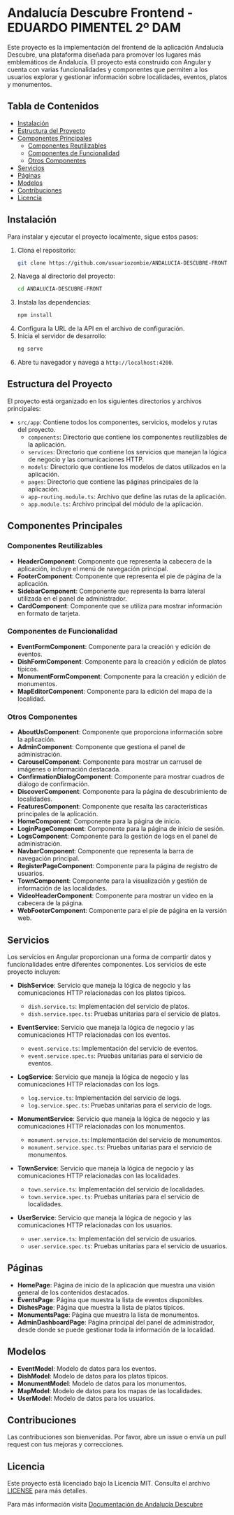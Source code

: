 # Andalucía Descubre Frontend - EDUARDO PIMENTEL 2º DAM

Este proyecto es la implementación del frontend de la aplicación Andalucía Descubre, una plataforma diseñada para promover los lugares más emblemáticos de Andalucía. El proyecto está construido con Angular y cuenta con varias funcionalidades y componentes que permiten a los usuarios explorar y gestionar información sobre localidades, eventos, platos y monumentos.

## Tabla de Contenidos

- [Instalación](#instalación)
- [Estructura del Proyecto](#estructura-del-proyecto)
- [Componentes Principales](#componentes-principales)
  - [Componentes Reutilizables](#componentes-reutilizables)
  - [Componentes de Funcionalidad](#componentes-de-funcionalidad)
  - [Otros Componentes](#otros-componentes)
- [Servicios](#servicios)
- [Páginas](#páginas)
- [Modelos](#modelos)
- [Contribuciones](#contribuciones)
- [Licencia](#licencia)

## Instalación

Para instalar y ejecutar el proyecto localmente, sigue estos pasos:

1. Clona el repositorio:
   ```bash
   git clone https://github.com/usuariozombie/ANDALUCIA-DESCUBRE-FRONT.git
   ```
2. Navega al directorio del proyecto:
   ```bash
   cd ANDALUCIA-DESCUBRE-FRONT
   ```
3. Instala las dependencias:
   ```bash
   npm install
   ```
4. Configura la URL de la API en el archivo de configuración.
5. Inicia el servidor de desarrollo:
   ```bash
   ng serve
   ```
6. Abre tu navegador y navega a `http://localhost:4200`.

## Estructura del Proyecto

El proyecto está organizado en los siguientes directorios y archivos principales:

- `src/app`: Contiene todos los componentes, servicios, modelos y rutas del proyecto.
  - `components`: Directorio que contiene los componentes reutilizables de la aplicación.
  - `services`: Directorio que contiene los servicios que manejan la lógica de negocio y las comunicaciones HTTP.
  - `models`: Directorio que contiene los modelos de datos utilizados en la aplicación.
  - `pages`: Directorio que contiene las páginas principales de la aplicación.
  - `app-routing.module.ts`: Archivo que define las rutas de la aplicación.
  - `app.module.ts`: Archivo principal del módulo de la aplicación.

## Componentes Principales

### Componentes Reutilizables

- **HeaderComponent**: Componente que representa la cabecera de la aplicación, incluye el menú de navegación principal.
- **FooterComponent**: Componente que representa el pie de página de la aplicación.
- **SidebarComponent**: Componente que representa la barra lateral utilizada en el panel de administrador.
- **CardComponent**: Componente que se utiliza para mostrar información en formato de tarjeta.

### Componentes de Funcionalidad

- **EventFormComponent**: Componente para la creación y edición de eventos.
- **DishFormComponent**: Componente para la creación y edición de platos típicos.
- **MonumentFormComponent**: Componente para la creación y edición de monumentos.
- **MapEditorComponent**: Componente para la edición del mapa de la localidad.

### Otros Componentes

- **AboutUsComponent**: Componente que proporciona información sobre la aplicación.
- **AdminComponent**: Componente que gestiona el panel de administración.
- **CarouselComponent**: Componente para mostrar un carrusel de imágenes o información destacada.
- **ConfirmationDialogComponent**: Componente para mostrar cuadros de diálogo de confirmación.
- **DiscoverComponent**: Componente para la página de descubrimiento de localidades.
- **FeaturesComponent**: Componente que resalta las características principales de la aplicación.
- **HomeComponent**: Componente para la página de inicio.
- **LoginPageComponent**: Componente para la página de inicio de sesión.
- **LogsComponent**: Componente para la gestión de logs en el panel de administración.
- **NavbarComponent**: Componente que representa la barra de navegación principal.
- **RegisterPageComponent**: Componente para la página de registro de usuarios.
- **TownComponent**: Componente para la visualización y gestión de información de las localidades.
- **VideoHeaderComponent**: Componente para mostrar un video en la cabecera de la página.
- **WebFooterComponent**: Componente para el pie de página en la versión web.

## Servicios

Los servicios en Angular proporcionan una forma de compartir datos y funcionalidades entre diferentes componentes. Los servicios de este proyecto incluyen:

- **DishService**: Servicio que maneja la lógica de negocio y las comunicaciones HTTP relacionadas con los platos típicos.
  - `dish.service.ts`: Implementación del servicio de platos.
  - `dish.service.spec.ts`: Pruebas unitarias para el servicio de platos.

- **EventService**: Servicio que maneja la lógica de negocio y las comunicaciones HTTP relacionadas con los eventos.
  - `event.service.ts`: Implementación del servicio de eventos.
  - `event.service.spec.ts`: Pruebas unitarias para el servicio de eventos.

- **LogService**: Servicio que maneja la lógica de negocio y las comunicaciones HTTP relacionadas con los logs.
  - `log.service.ts`: Implementación del servicio de logs.
  - `log.service.spec.ts`: Pruebas unitarias para el servicio de logs.

- **MonumentService**: Servicio que maneja la lógica de negocio y las comunicaciones HTTP relacionadas con los monumentos.
  - `monument.service.ts`: Implementación del servicio de monumentos.
  - `monument.service.spec.ts`: Pruebas unitarias para el servicio de monumentos.

- **TownService**: Servicio que maneja la lógica de negocio y las comunicaciones HTTP relacionadas con las localidades.
  - `town.service.ts`: Implementación del servicio de localidades.
  - `town.service.spec.ts`: Pruebas unitarias para el servicio de localidades.

- **UserService**: Servicio que maneja la lógica de negocio y las comunicaciones HTTP relacionadas con los usuarios.
  - `user.service.ts`: Implementación del servicio de usuarios.
  - `user.service.spec.ts`: Pruebas unitarias para el servicio de usuarios.

## Páginas

- **HomePage**: Página de inicio de la aplicación que muestra una visión general de los contenidos destacados.
- **EventsPage**: Página que muestra la lista de eventos disponibles.
- **DishesPage**: Página que muestra la lista de platos típicos.
- **MonumentsPage**: Página que muestra la lista de monumentos.
- **AdminDashboardPage**: Página principal del panel de administrador, desde donde se puede gestionar toda la información de la localidad.

## Modelos

- **EventModel**: Modelo de datos para los eventos.
- **DishModel**: Modelo de datos para los platos típicos.
- **MonumentModel**: Modelo de datos para los monumentos.
- **MapModel**: Modelo de datos para los mapas de las localidades.
- **UserModel**: Modelo de datos para los usuarios.

## Contribuciones

Las contribuciones son bienvenidas. Por favor, abre un issue o envía un pull request con tus mejoras y correcciones.

## Licencia

Este proyecto está licenciado bajo la Licencia MIT. Consulta el archivo [LICENSE](LICENSE) para más detalles.


Para más información visita [Documentación de Andalucía Descubre](https://usuariozombie.github.io/ANDALUCIA-DESCUBRE-DOCS)
